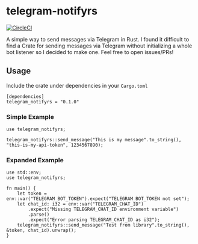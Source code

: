 # telegram-notifyrs
[![CircleCI](https://circleci.com/gh/evan-chaney/telegram-notifyrs/tree/master.svg?style=svg&circle-token=7d362c7645d90000e2ee147558ba18ab23ff7c1e)](https://circleci.com/gh/evan-chaney/telegram-notifyrs/tree/master)

A simple way to send messages via Telegram in Rust. I found it difficult to find a Crate for sending messages via Telegram without initializing a whole bot listener so I decided to make one. Feel free to open issues/PRs!

## Usage

Include the crate under dependencies in your ```Cargo.toml```
```
[dependencies]
telegram_notifyrs = "0.1.0"
```

### Simple Example
```
use telegram_notifyrs;

telegram_notifyrs::send_message("This is my message".to_string(), "this-is-my-api-token", 1234567890);
```

### Expanded Example
```
use std::env;
use telegram_notifyrs;

fn main() {
    let token = env::var("TELEGRAM_BOT_TOKEN").expect("TELEGRAM_BOT_TOKEN not set");
    let chat_id: i32 = env::var("TELEGRAM_CHAT_ID")
        .expect("Missing TELEGRAM_CHAT_ID environment variable")
        .parse()
        .expect("Error parsing TELEGRAM_CHAT_ID as i32");
    telegram_notifyrs::send_message("Test from library".to_string(), &token, chat_id).unwrap();
}
```
